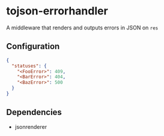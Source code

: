 tojson-errorhandler
===================
A middleware that renders and outputs errors in JSON on `res`

Configuration
-------------
```json
{
  "statuses": {
    "<FooError>": 409,
    "<BarError>": 404,
    "<BazError>": 500
  }
}
```

Dependencies
------------
* jsonrenderer
